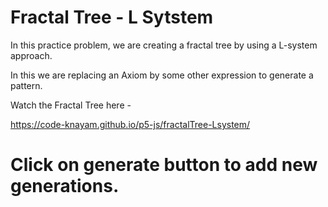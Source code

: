 # Fractal Tree - L Sytstem

In this practice problem, we are creating a fractal tree by using a L-system approach.

In this we are replacing an Axiom by some other expression to generate a pattern.


Watch the Fractal Tree here -

https://code-knayam.github.io/p5-js/fractalTree-Lsystem/

# Click on generate button to add new generations.
